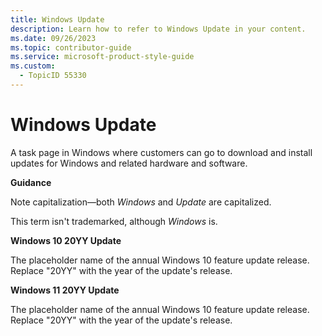 ```yaml
---
title: Windows Update
description: Learn how to refer to Windows Update in your content.
ms.date: 09/26/2023
ms.topic: contributor-guide
ms.service: microsoft-product-style-guide
ms.custom:
  - TopicID 55330
---
```



# Windows Update

A task page in Windows where customers can go to download and install updates for Windows and related hardware and software.

**Guidance**

Note capitalization—both *Windows* and *Update* are capitalized.

This term isn't trademarked, although *Windows* is.

**Windows 10 20YY Update**

The placeholder name of the annual Windows 10 feature update release.  
Replace "20YY" with the year of the update's release.

**Windows 11 20YY Update**

The placeholder name of the annual Windows 10 feature update release.  
Replace "20YY" with the year of the update's release.

